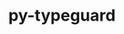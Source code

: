 ---
title: "py-typeguard"
layout: cache
categories: [package, develop-2023-06-25]
meta: {"versions": ["2.13.3", "3.0.2"], "compilers": ["gcc@=11.1.0", "oneapi@=2023.1.0"], "oss": ["ubuntu20.04"], "platforms": ["linux"], "targets": ["ppc64le", "x86_64", "x86_64_v3"], "stacks": ["e4s", "e4s-oneapi", "e4s-power", "root"], "num_specs": 3, "num_specs_by_stack": {"root": 3, "e4s-power": 1, "e4s-oneapi": 1, "e4s": 1}}
spec_details: [{"hash": "x3rnhzqb77ytdhbth7sovl5c5b6xazif", "compiler": "gcc@=11.1.0", "versions": ["3.0.2"], "os": "ubuntu20.04", "platform": "linux", "target": "ppc64le", "variants": ["build_system=python_pip"], "stacks": ["root", "e4s-power"], "size": "-", "tarball": "https://binaries.spack.io/releases/develop-2023-06-25/build_cache/linux-ubuntu20.04-ppc64le/gcc-11.1.0/py-typeguard-3.0.2/linux-ubuntu20.04-ppc64le-gcc-11.1.0-py-typeguard-3.0.2-x3rnhzqb77ytdhbth7sovl5c5b6xazif.spack"}, {"hash": "vwbjbk3icgla4wxfweubdxlxtkiopxl2", "compiler": "oneapi@=2023.1.0", "versions": ["2.13.3"], "os": "ubuntu20.04", "platform": "linux", "target": "x86_64", "variants": ["build_system=python_pip"], "stacks": ["e4s-oneapi", "root"], "size": "-", "tarball": "https://binaries.spack.io/releases/develop-2023-06-25/build_cache/linux-ubuntu20.04-x86_64/oneapi-2023.1.0/py-typeguard-2.13.3/linux-ubuntu20.04-x86_64-oneapi-2023.1.0-py-typeguard-2.13.3-vwbjbk3icgla4wxfweubdxlxtkiopxl2.spack"}, {"hash": "t4a7z2l6ictqp7aqsnajpys7r2aupsw6", "compiler": "gcc@=11.1.0", "versions": ["3.0.2"], "os": "ubuntu20.04", "platform": "linux", "target": "x86_64_v3", "variants": ["build_system=python_pip"], "stacks": ["e4s", "root"], "size": "-", "tarball": "https://binaries.spack.io/releases/develop-2023-06-25/build_cache/linux-ubuntu20.04-x86_64_v3/gcc-11.1.0/py-typeguard-3.0.2/linux-ubuntu20.04-x86_64_v3-gcc-11.1.0-py-typeguard-3.0.2-t4a7z2l6ictqp7aqsnajpys7r2aupsw6.spack"}]
---